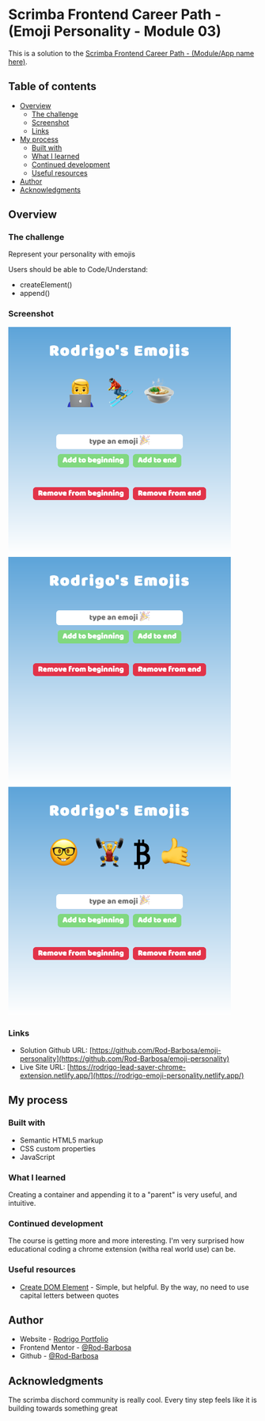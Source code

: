 # Scrimba Frontend Career Path - (Emoji Personality - Module 03)

This is a solution to the [Scrimba Frontend Career Path - (Module/App name here)](https://scrimba.com/learn/frontend).

## Table of contents

- [Overview](#overview)
  - [The challenge](#the-challenge)
  - [Screenshot](#screenshot)
  - [Links](#links)
- [My process](#my-process)
  - [Built with](#built-with)
  - [What I learned](#what-i-learned)
  - [Continued development](#continued-development)
  - [Useful resources](#useful-resources)
- [Author](#author)
- [Acknowledgments](#acknowledgments)


## Overview

### The challenge

Represent your personality with emojis

Users should be able to Code/Understand:

- createElement()
- append()

### Screenshot

![](./initial.png)
![](./remove.png)
![](./add.png)

### Links

- Solution Github URL: [https://github.com/Rod-Barbosa/emoji-personality](https://github.com/Rod-Barbosa/emoji-personality)
- Live Site URL: [https://rodrigo-lead-saver-chrome-extension.netlify.app/](https://rodrigo-emoji-personality.netlify.app/)

## My process

### Built with

- Semantic HTML5 markup
- CSS custom properties
- JavaScript


### What I learned
Creating a container and appending it to a "parent" is very useful, and intuitive.

### Continued development

The course is getting more and more interesting. I'm very surprised how educational coding a chrome extension (witha real world use) can be.


### Useful resources

- [Create DOM Element](https://www.w3schools.com/jsref/dom_obj_span.asp) - Simple, but helpful. By the way, no need to use capital letters between quotes


## Author

- Website - [Rodrigo Portfolio](https://www.gelatodigital.com)
- Frontend Mentor - [@Rod-Barbosa](https://www.frontendmentor.io/profile/Rod-Barbosa)
- Github - [@Rod-Barbosa](https://github.com/Rod-Barbosa)

## Acknowledgments

The scrimba dischord community is really cool. Every tiny step feels like it is building towards something great
